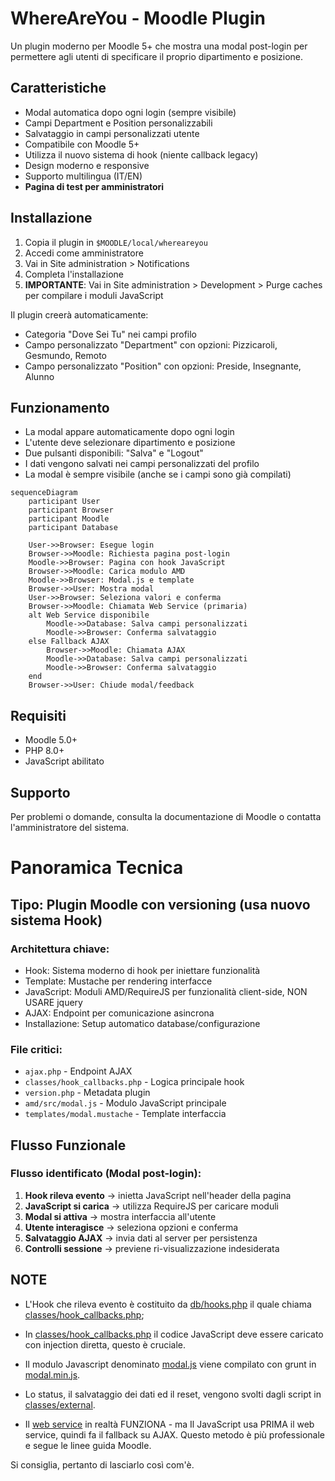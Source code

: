 # WhereAreYou - Moodle Plugin

Un plugin moderno per Moodle 5+ che mostra una modal post-login per permettere agli utenti di specificare il proprio dipartimento e posizione.

## Caratteristiche

- Modal automatica dopo ogni login (sempre visibile)
- Campi Department e Position personalizzabili
- Salvataggio in campi personalizzati utente
- Compatibile con Moodle 5+
- Utilizza il nuovo sistema di hook (niente callback legacy)
- Design moderno e responsive
- Supporto multilingua (IT/EN)
- **Pagina di test per amministratori**

## Installazione

1. Copia il plugin in `$MOODLE/local/whereareyou`
2. Accedi come amministratore
3. Vai in Site administration > Notifications
4. Completa l'installazione
5. **IMPORTANTE**: Vai in Site administration > Development > Purge caches per compilare i moduli JavaScript

Il plugin creerà automaticamente:
- Categoria "Dove Sei Tu" nei campi profilo
- Campo personalizzato "Department" con opzioni: Pizzicaroli, Gesmundo, Remoto
- Campo personalizzato "Position" con opzioni: Preside, Insegnante, Alunno

## Funzionamento

- La modal appare automaticamente dopo ogni login
- L'utente deve selezionare dipartimento e posizione
- Due pulsanti disponibili: "Salva" e "Logout"
- I dati vengono salvati nei campi personalizzati del profilo
- La modal è sempre visibile (anche se i campi sono già compilati)

```mermaid
sequenceDiagram
    participant User
    participant Browser
    participant Moodle
    participant Database
    
    User->>Browser: Esegue login
    Browser->>Moodle: Richiesta pagina post-login
    Moodle->>Browser: Pagina con hook JavaScript
    Browser->>Moodle: Carica modulo AMD
    Moodle->>Browser: Modal.js e template
    Browser->>User: Mostra modal
    User->>Browser: Seleziona valori e conferma
    Browser->>Moodle: Chiamata Web Service (primaria)
    alt Web Service disponibile
        Moodle->>Database: Salva campi personalizzati
        Moodle->>Browser: Conferma salvataggio
    else Fallback AJAX
        Browser->>Moodle: Chiamata AJAX
        Moodle->>Database: Salva campi personalizzati
        Moodle->>Browser: Conferma salvataggio
    end
    Browser->>User: Chiude modal/feedback
```

## Requisiti

- Moodle 5.0+
- PHP 8.0+
- JavaScript abilitato

## Supporto

Per problemi o domande, consulta la documentazione di Moodle o contatta l'amministratore del sistema.

# Panoramica Tecnica

## **Tipo**: Plugin Moodle con versioning (usa nuovo sistema Hook)

### **Architettura chiave**:
* Hook: Sistema moderno di hook per iniettare funzionalità
* Template: Mustache per rendering interfacce
* JavaScript: Moduli AMD/RequireJS per funzionalità client-side, NON USARE jquery
* AJAX: Endpoint per comunicazione asincrona
* Installazione: Setup automatico database/configurazione

### **File critici**:
* `ajax.php` - Endpoint AJAX
* `classes/hook_callbacks.php` - Logica principale hook
* `version.php` - Metadata plugin
* `amd/src/modal.js` - Modulo JavaScript principale
* `templates/modal.mustache` - Template interfaccia

## Flusso Funzionale

### **Flusso identificato (Modal post-login)**:
1. **Hook rileva evento** → inietta JavaScript nell'header della pagina
2. **JavaScript si carica** → utilizza RequireJS per caricare moduli
3. **Modal si attiva** → mostra interfaccia all'utente
4. **Utente interagisce** → seleziona opzioni e conferma
5. **Salvataggio AJAX** → invia dati al server per persistenza
6. **Controlli sessione** → previene ri-visualizzazione indesiderata

## NOTE
* L'Hook che rileva evento è costituito da [db/hooks.php](./db/hooks.php) il quale chiama [classes/hook_callbacks.php](./classes/hook_callbacks.php);

* In [classes/hook_callbacks.php](./classes/hook_callbacks.php) il codice JavaScript deve essere caricato con injection diretta, questo è cruciale.

* Il modulo Javascript denominato [modal.js](./amd/src/modal.js) viene compilato con grunt in [modal.min.js](./amd/build/modal.min.js).

* Lo status, il salvataggio dei dati ed il reset, vengono svolti dagli script in [classes/external](./classes/external/).

* Il [web service](./db/services.php) in realtà FUNZIONA - ma Il JavaScript usa PRIMA il web service, quindi fa il fallback su AJAX. Questo metodo è più professionale e segue le linee guida Moodle.

Si consiglia, pertanto di lasciarlo così com'è.
